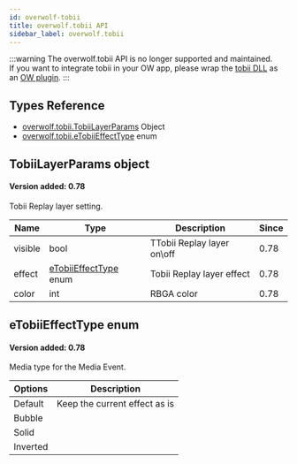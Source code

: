```yaml
---
id: overwolf-tobii
title: overwolf.tobii API
sidebar_label: overwolf.tobii
---
```


:::warning
The overwolf.tobii API is no longer supported and maintained.  
If you want to integrate tobii in your OW app, please wrap the [tobii DLL](https://developer.tobii.com/consumer-eye-trackers/core-sdk/) as an [OW plugin](../topics/plugins-overview).
:::

## Types Reference

* [overwolf.tobii.TobiiLayerParams](#tobiilayerparams-object) Object
* [overwolf.tobii.eTobiiEffectType](#etobiieffecttype-enum) enum

## TobiiLayerParams object

#### Version added: 0.78 

Tobii Replay layer setting.

| Name     | Type                                             | Description                  | Since |
|----------| -------------------------------------------------|------------------------------|------ |
| visible  | bool                                             | TTobii Replay layer on\off   | 0.78  |
| effect   | [eTobiiEffectType](#etobiieffecttype-enum) enum  | Tobii Replay layer effect    | 0.78  |
| color    | int                                              | RBGA color                   | 0.78  |

## eTobiiEffectType enum

#### Version added: 0.78 

Media type for the Media Event.

| Options     | Description                   |
|-------------| ------------------------------|
| Default     | Keep the current effect as is |
| Bubble      |                               |
| Solid       |                               |
| Inverted    |                               |

